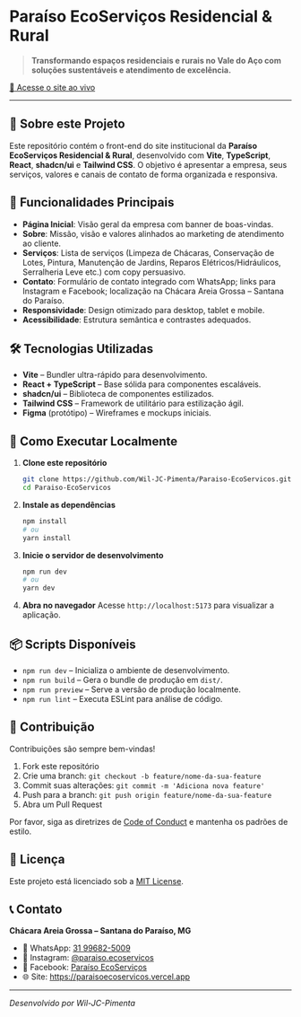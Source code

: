 # Paraíso EcoServiços Residencial & Rural

> **Transformando espaços residenciais e rurais no Vale do Aço com soluções sustentáveis e atendimento de excelência.**

[🔗 Acesse o site ao vivo](https://paraisoecoservicos.vercel.app)

---

## 📖 Sobre este Projeto

Este repositório contém o front-end do site institucional da **Paraíso EcoServiços Residencial & Rural**, desenvolvido com **Vite**, **TypeScript**, **React**, **shadcn/ui** e **Tailwind CSS**. O objetivo é apresentar a empresa, seus serviços, valores e canais de contato de forma organizada e responsiva.

## 🚀 Funcionalidades Principais

- **Página Inicial**: Visão geral da empresa com banner de boas-vindas.
- **Sobre**: Missão, visão e valores alinhados ao marketing de atendimento ao cliente.
- **Serviços**: Lista de serviços (Limpeza de Chácaras, Conservação de Lotes, Pintura, Manutenção de Jardins, Reparos Elétricos/Hidráulicos, Serralheria Leve etc.) com copy persuasivo.
- **Contato**: Formulário de contato integrado com WhatsApp; links para Instagram e Facebook; localização na Chácara Areia Grossa – Santana do Paraíso.
- **Responsividade**: Design otimizado para desktop, tablet e mobile.
- **Acessibilidade**: Estrutura semântica e contrastes adequados.

## 🛠️ Tecnologias Utilizadas

- **Vite** – Bundler ultra-rápido para desenvolvimento.
- **React + TypeScript** – Base sólida para componentes escaláveis.
- **shadcn/ui** – Biblioteca de componentes estilizados.
- **Tailwind CSS** – Framework de utilitário para estilização ágil.
- **Figma** (protótipo) – Wireframes e mockups iniciais.

## 🏁 Como Executar Localmente

1. **Clone este repositório**

   ```bash
   git clone https://github.com/Wil-JC-Pimenta/Paraiso-EcoServicos.git
   cd Paraiso-EcoServicos
   ```

2. **Instale as dependências**

   ```bash
   npm install
   # ou
   yarn install
   ```

3. **Inicie o servidor de desenvolvimento**

   ```bash
   npm run dev
   # ou
   yarn dev
   ```

4. **Abra no navegador**
   Acesse `http://localhost:5173` para visualizar a aplicação.

## 📦 Scripts Disponíveis

- `npm run dev` – Inicializa o ambiente de desenvolvimento.
- `npm run build` – Gera o bundle de produção em `dist/`.
- `npm run preview` – Serve a versão de produção localmente.
- `npm run lint` – Executa ESLint para análise de código.

## 🤝 Contribuição

Contribuições são sempre bem-vindas!

1. Fork este repositório
2. Crie uma branch: `git checkout -b feature/nome-da-sua-feature`
3. Commit suas alterações: `git commit -m 'Adiciona nova feature'`
4. Push para a branch: `git push origin feature/nome-da-sua-feature`
5. Abra um Pull Request

Por favor, siga as diretrizes de [Code of Conduct](CODE_OF_CONDUCT.md) e mantenha os padrões de estilo.

## 📄 Licença

Este projeto está licenciado sob a [MIT License](LICENSE).

## 📞 Contato

**Chácara Areia Grossa – Santana do Paraíso, MG**

- 📲 WhatsApp: [31 99682-5009](https://wa.me/5531996825009)
- 📸 Instagram: [@paraiso.ecoservicos](https://www.instagram.com/paraiso.ecoservicos)
- 📘 Facebook: [Paraíso EcoServiços](https://www.facebook.com/paraiso.ecoservicos)
- 🌐 Site: https://paraisoecoservicos.vercel.app

---

_Desenvolvido por Wil-JC-Pimenta_

